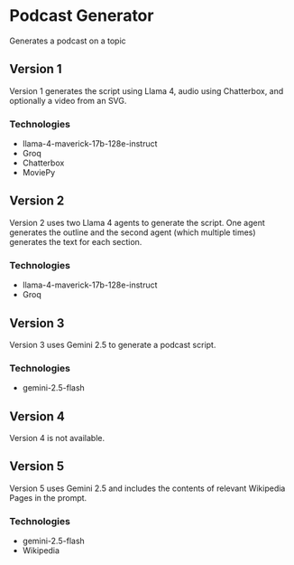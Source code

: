 # Podcast Generator
Generates a podcast on a topic
## Version 1
Version 1 generates the script using Llama 4, audio using Chatterbox, and optionally a video from an SVG.
### Technologies
* llama-4-maverick-17b-128e-instruct
* Groq
* Chatterbox
* MoviePy

## Version 2
Version 2 uses two Llama 4 agents to generate the script. One agent generates the outline and the second agent (which multiple times) generates the text for each section.
### Technologies
* llama-4-maverick-17b-128e-instruct
* Groq

## Version 3
Version 3 uses Gemini 2.5 to generate a podcast script.
### Technologies
* gemini-2.5-flash

## Version 4
Version 4 is not available.

## Version 5
Version 5 uses Gemini 2.5 and includes the contents of relevant Wikipedia Pages in the prompt.
### Technologies
* gemini-2.5-flash
* Wikipedia